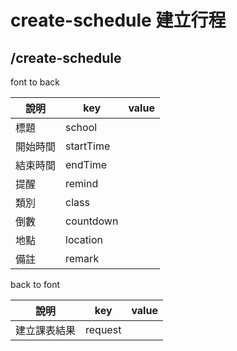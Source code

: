 # create-schedule 建立行程
## /create-schedule
font to back

| 說明     | key       | value |
| -------- | --------- | ----- |
| 標題     | school    |       |
| 開始時間 | startTime |       |
| 結束時間 | endTime   |       |
| 提醒     | remind    |       |
| 類別     | class     |       |
| 倒數     | countdown |       |
| 地點     | location  |       |
| 備註     | remark    |       |

back to font

| 說明     | key             | value |
| -------- | --------------- | ----- |
| 建立課表結果 | request     |       |